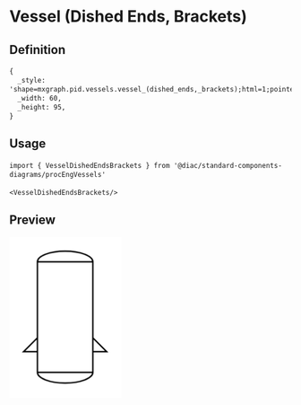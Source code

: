 # Vessel (Dished Ends, Brackets)

## Definition

```
{
  _style: 'shape=mxgraph.pid.vessels.vessel_(dished_ends,_brackets);html=1;pointerEvents=1;align=center;verticalLabelPosition=bottom;verticalAlign=top;dashed=0;',
  _width: 60,
  _height: 95,
}
```

## Usage

```
import { VesselDishedEndsBrackets } from '@diac/standard-components-diagrams/procEngVessels'

<VesselDishedEndsBrackets/>
```

## Preview

<img src="./vessel-dished-ends-brackets.png" width="200"/>
